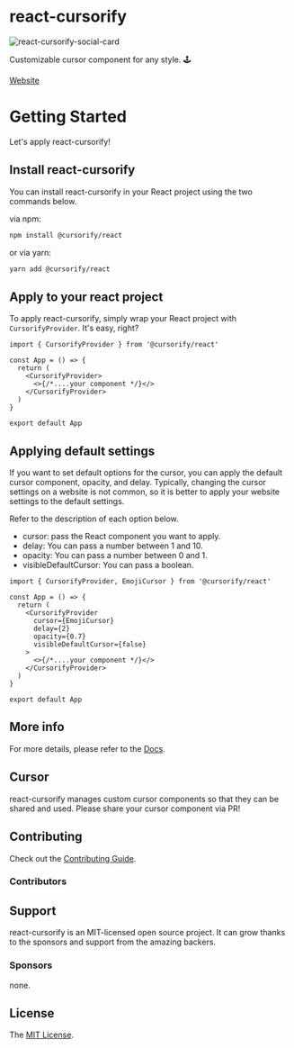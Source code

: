 # react-cursorify

![react-cursorify-social-card](https://user-images.githubusercontent.com/72514247/227773776-762fbd64-1662-4d01-8049-9fee079cf717.png)

Customizable cursor component for any style. 🕹️

[Website](https://cursorify.github.io/)

# Getting Started

Let's apply react-cursorify!

## Install react-cursorify

You can install react-cursorify in your React project using the two commands below.

via npm:

```zsh
npm install @cursorify/react
```

or via yarn:

```zsh
yarn add @cursorify/react
```

## Apply to your react project

To apply react-cursorify, simply wrap your React project with `CursorifyProvider`. It's easy, right?

```tsx
import { CursorifyProvider } from '@cursorify/react'

const App = () => {
  return (
    <CursorifyProvider>
      <>{/*....your component */}</>
    </CursorifyProvider>
  )
}

export default App
```

## Applying default settings

If you want to set default options for the cursor, you can apply the default cursor component, opacity, and delay. Typically, changing the cursor settings on a website is not common, so it is better to apply your website settings to the default settings.

Refer to the description of each option below.

- cursor: pass the React component you want to apply.
- delay: You can pass a number between 1 and 10.
- opacity: You can pass a number between 0 and 1.
- visibleDefaultCursor: You can pass a boolean.

```tsx
import { CursorifyProvider, EmojiCursor } from '@cursorify/react'

const App = () => {
  return (
    <CursorifyProvider
      cursor={EmojiCursor}
      delay={2}
      opacity={0.7}
      visibleDefaultCursor={false}
    >
      <>{/*....your component */}</>
    </CursorifyProvider>
  )
}

export default App
```

## More info

For more details, please refer to the [Docs](https://cursorify.github.io/).

## Cursor

react-cursorify manages custom cursor components so that they can be shared and used. Please share your cursor component via PR!

## Contributing

Check out the [Contributing Guide](.github/CONTRIBUTING.md).

### Contributors

<!--
Contributors template:
<a href="https://github.com/{username}"><img src="{src}" width="50px" alt="{username}" /></a>&nbsp;&nbsp;
-->

## Support

react-cursorify is an MIT-licensed open source project. It can grow thanks to the sponsors and support from the amazing backers.

### Sponsors

<!--
Sponsors template:
<a href="https://github.com/{uesrname}"><img src="{src}" width="50px" alt="{username}" /></a>&nbsp;&nbsp;
-->

none.

## License

The [MIT License](LICENSE).
